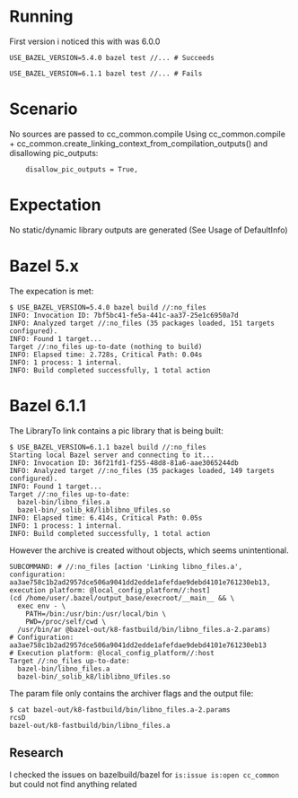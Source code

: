 # Running
First version i noticed this with was 6.0.0
```
USE_BAZEL_VERSION=5.4.0 bazel test //... # Succeeds

USE_BAZEL_VERSION=6.1.1 bazel test //... # Fails
```

# Scenario

No sources are passed to cc_common.compile
Using cc_common.compile + cc_common.create_linking_context_from_compilation_outputs() and disallowing pic_outputs:

```Starlark
    disallow_pic_outputs = True,
```


# Expectation
No static/dynamic library outputs are generated (See Usage of DefaultInfo)


# Bazel 5.x
The expecation is met:
```
$ USE_BAZEL_VERSION=5.4.0 bazel build //:no_files
INFO: Invocation ID: 7bf5bc41-fe5a-441c-aa37-25e1c6950a7d
INFO: Analyzed target //:no_files (35 packages loaded, 151 targets configured).
INFO: Found 1 target...
Target //:no_files up-to-date (nothing to build)
INFO: Elapsed time: 2.728s, Critical Path: 0.04s
INFO: 1 process: 1 internal.
INFO: Build completed successfully, 1 total action
```

# Bazel 6.1.1
The LibraryTo link contains a pic library that is being built:

```
$ USE_BAZEL_VERSION=6.1.1 bazel build //:no_files
Starting local Bazel server and connecting to it...
INFO: Invocation ID: 36f21fd1-f255-48d8-81a6-aae3065244db
INFO: Analyzed target //:no_files (35 packages loaded, 149 targets configured).
INFO: Found 1 target...
Target //:no_files up-to-date:
  bazel-bin/libno_files.a
  bazel-bin/_solib_k8/liblibno_Ufiles.so
INFO: Elapsed time: 6.414s, Critical Path: 0.05s
INFO: 1 process: 1 internal.
INFO: Build completed successfully, 1 total action
```

However the archive is created without objects, which seems unintentional.

```
SUBCOMMAND: # //:no_files [action 'Linking libno_files.a', configuration: aa3ae758c1b2ad2957dce506a9041dd2edde1afefdae9debd4101e761230eb13, execution platform: @local_config_platform//:host]
(cd /home/user/.bazel/output_base/execroot/__main__ && \
  exec env - \
    PATH=/bin:/usr/bin:/usr/local/bin \
    PWD=/proc/self/cwd \
  /usr/bin/ar @bazel-out/k8-fastbuild/bin/libno_files.a-2.params)
# Configuration: aa3ae758c1b2ad2957dce506a9041dd2edde1afefdae9debd4101e761230eb13
# Execution platform: @local_config_platform//:host
Target //:no_files up-to-date:
  bazel-bin/libno_files.a
  bazel-bin/_solib_k8/liblibno_Ufiles.so
```

The param file only contains the archiver flags and the output file:
```
$ cat bazel-out/k8-fastbuild/bin/libno_files.a-2.params
rcsD
bazel-out/k8-fastbuild/bin/libno_files.a
```

## Research
I checked the issues on bazelbuild/bazel for `is:issue is:open cc_common` but could not find anything related
